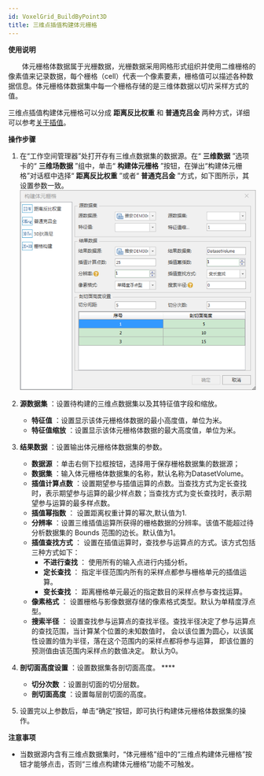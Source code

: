 ```yaml
---
id: VoxelGrid_BuildByPoint3D
title: 三维点插值构建体元栅格
---
```

**使用说明**

　　体元栅格体数据属于光栅数据，光栅数据采用网格形式组织并使用二维栅格的像素值来记录数据，每个栅格（cell）代表一个像素要素，栅格值可以描述各种数据信息。体元栅格体数据集中每一个栅格存储的是三维体数据以切片采样方式的值。

三维点插值构建体元栅格可以分成 **距离反比权重** 和 **普通克吕金**
两种方式，详细可以参考[关于插值](../../../Analyst/Raster/interpolation/aboutinterpolation)。

**操作步骤**

  1. 在“工作空间管理器”处打开存有三维点数据集的数据源。在“ **三维数据** ”选项卡的“ **三维场数据** ”组中，单击“ **构建体元栅格** ”按钮，在弹出“构建体元栅格”对话框中选择“ **距离反比权重** ”或者“ **普通克吕金** ”方式，如下图所示，其设置参数一致。
![图：“构建体元栅格”对话框  ](../img/VoxelGrid_IDW.png)  

  2. **源数据集** ：设置待构建的三维点数据集以及其特征值字段和缩放。 
       * **特征值** ：设置显示该体元栅格体数据的最小高度值，单位为米。
       * **特征值缩放** ：设置显示该体元栅格体数据的最大高度值，单位为米。 
  3. **结果数据** ：设置输出体元栅格体数据集的参数。 
       * **数据源** ：单击右侧下拉框按钮，选择用于保存栅格数据集的数据源；
       * **数据集** ：输入体元栅格体数据集的名称，默认名称为DatasetVolume。 
       * **插值计算点数** ：设置期望参与插值运算的点数。当查找方式为定长查找时，表示期望参与运算的最少样点数；当查找方式为变长查找时，表示期望参与运算的最多样点数。 
       * **插值幂指数** ： 设置距离权重计算的幂次,默认值为1.
       * **分辨率** ：设置三维插值运算所获得的栅格数据的分辨率。该值不能超过待分析数据集的 Bounds 范围的边长。默认值为1。 
       * **插值查找方式** ： 设置在插值运算时，查找参与运算点的方式。该方式包括三种方式如下： 
         * **不进行查找** ： 使用所有的输入点进行内插分析。 
         * **定长查找** ： 指定半径范围内所有的采样点都参与栅格单元的插值运算。 
         * **变长查找** ： 距离栅格单元最近的指定数目的采样点参与查找运算。 
       * **像素格式** ： 设置栅格与影像数据存储的像素格式类型。默认为单精度浮点型。
       * **搜索半径** ： 设置查找参与运算点的查找半径。查找半径决定了参与运算点的查找范围，当计算某个位置的未知数值时， 会以该位置为圆心，以该属性设置的值为半径，落在这个范围内的采样点都将参与运算， 即该位置的预测值由该范围内采样点的数值决定。 默认为0。
  4. **剖切面高度设置** ：设置数据集各剖切面高度。 ****
       * **切分次数** ：设置剖切面的切分层数。
       * **剖切面高度** ：设置每层剖切面的高度。 
  5. 设置完以上参数后，单击“确定”按钮，即可执行构建体元栅格体数据集的操作。

**注意事项**

  * 当数据源内含有三维点数据集时，“体元栅格”组中的“三维点构建体元栅格”按钮才能够点击，否则“三维点构建体元栅格”功能不可触发。

 

